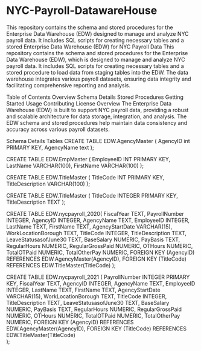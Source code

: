 # NYC-Payroll-DatawareHouse
This repository contains the schema and stored procedures for the Enterprise Data Warehouse (EDW) designed to manage and analyze NYC payroll data. It includes SQL scripts for creating necessary tables and a stored
Enterprise Data Warehouse (EDW) for NYC Payroll Data
This repository contains the schema and stored procedures for the Enterprise Data Warehouse (EDW), which is designed to manage and analyze NYC payroll data. It includes SQL scripts for creating necessary tables and a stored procedure to load data from staging tables into the EDW. The data warehouse integrates various payroll datasets, ensuring data integrity and facilitating comprehensive reporting and analysis.

Table of Contents
Overview
Schema Details
Stored Procedures
Getting Started
Usage
Contributing
License
Overview
The Enterprise Data Warehouse (EDW) is built to support NYC payroll data, providing a robust and scalable architecture for data storage, integration, and analysis. The EDW schema and stored procedures help maintain data consistency and accuracy across various payroll datasets.

Schema Details
Tables
CREATE TABLE EDW.AgencyMaster (
    AgencyID int PRIMARY KEY,
    AgencyName text
);

CREATE TABLE EDW.EmpMaster (
    EmployeeID INT PRIMARY KEY,
    LastName VARCHAR(100),
    FirstName VARCHAR(100)
);

CREATE TABLE EDW.TitleMaster (
    TitleCode INT PRIMARY KEY,
    TitleDescription VARCHAR(100) 
);

CREATE TABLE EDW.TitleMaster (
    TitleCode INTEGER PRIMARY KEY,
    TitleDescription TEXT
);


CREATE TABLE EDW.nycpayroll_2020(
    FiscalYear TEXT,
    PayrollNumber INTEGER,
    AgencyID INTEGER,
    AgencyName TEXT,
    EmployeeID INTEGER,
    LastName TEXT,
    FirstName TEXT,
    AgencyStartDate VARCHAR(15),
    WorkLocationBorough TEXT,
    TitleCode INTEGER,
    TitleDescription TEXT,
    LeaveStatusasofJune30 TEXT,
    BaseSalary NUMERIC,
    PayBasis TEXT,
    RegularHours NUMERIC,
    RegularGrossPaid NUMERIC,
    OTHours NUMERIC,
    TotalOTPaid NUMERIC,
    TotalOtherPay NUMERIC,
    FOREIGN KEY (AgencyID) REFERENCES EDW.AgencyMaster(AgencyID),
	FOREIGN KEY (TitleCode) REFERENCES EDW.TitleMaster(TitleCode)
    );

CREATE TABLE EDW.nycpayroll_2021 (
    PayrollNumber INTEGER PRIMARY KEY,
    FiscalYear TEXT,
    AgencyID INTEGER,
    AgencyName TEXT,
    EmployeeID INTEGER,
    LastName TEXT,
    FirstName TEXT,
    AgencyStartDate VARCHAR(15),
    WorkLocationBorough TEXT,
    TitleCode INTEGER,  
    TitleDescription TEXT,
    LeaveStatusasofJune30 TEXT,
    BaseSalary NUMERIC,
    PayBasis TEXT,
    RegularHours NUMERIC,
    RegularGrossPaid NUMERIC,
    OTHours NUMERIC,
    TotalOTPaid NUMERIC,
    TotalOtherPay NUMERIC,
    FOREIGN KEY (AgencyID) REFERENCES EDW.AgencyMaster(AgencyID),
    FOREIGN KEY (TitleCode) REFERENCES EDW.TitleMaster(TitleCode)  
);
